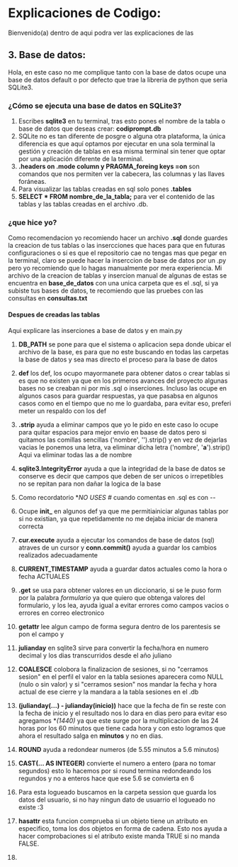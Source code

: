 # Explicaciones de Codigo:
Bienvenido(a) dentro de aqui podra ver las explicaciones de las 
## 3. Base de datos: 
Hola, en este caso no me complique tanto con la base de datos ocupe una base de datos default o por defecto que trae la libreria de python que seria SQLite3.
### ¿Cómo se ejecuta una base de datos en SQLite3? 
1. Escribes **sqlite3** en tu terminal, tras esto pones el nombre de la tabla o base de datos que deseas crear: **codiprompt.db**
2. SQLite no es tan diferente de posgre o alguna otra plataforma, la única diferencia es que aquí optamos por ejecutar en una sola terminal la gestión y creación de tablas en esa misma terminal sin tener que optar por una aplicación diferente de la terminal.
3. **.headers on .mode column y PRAGMA_foreing keys =on** son comandos que nos permiten ver la cabecera, las columnas y las llaves foráneas.
4. Para visualizar las tablas creadas en sql solo  pones **.tables**
5. **SELECT * FROM nombre_de_la_tabla;** para ver el contenido de las tablas y las tablas creadas en el archivo .db.  
  
### ¿que hice yo? 
Como recomendacion yo recomiendo hacer un archivo **.sql** donde guardes la creacion de tus tablas o las insercciones que haces para que en futuras configuraciones o si es que el repositorio cae no tengas mas que pegar en la terminal, claro se puede hacer la inserccion de base de datos por un .py pero yo recomiendo que lo hagas manualmente por mera experiencia. Mi archivo de la creacion de tablas y insercion manual de algunas de estas se encuentra en **base_de_datos** con una unica carpeta que es el .sql, si ya subiste tus bases de datos, te recomiendo que las pruebes con las consultas en **consultas.txt**

#### Despues de creadas las tablas 
Aqui explicare las inserciones a base de datos y en main.py
1. **DB_PATH** se pone para que el sistema o aplicacion sepa donde ubicar el archivo de la base, es para que no este buscando en todas las carpetas la base de datos y sea mas directo el proceso para la base de datos  

2. **def** los def, los ocupo mayormanete para obtener datos o crear tablas si es que no existen ya que en los primeros avances del proyecto algunas bases no se creaban ni por mis .sql o inserciones. Incluso las ocupe en algunos casos para guardar respuestas, ya que pasabsa en algunos casos como en el tiempo que no me lo guardaba, para evitar eso, preferi meter un respaldo con los def  

3. **.strip** ayuda a eliminar campos que yo le pido en este caso lo ocupe para quitar espacios para mejor envio en baase de datos pero si quitamos las comillas sencillas ('nombre', '').strip() y en vez de dejarlas vacias le ponemos una letra, va eliminar dicha letra ('nombre', '**a**').strip() Aqui va eliminar todas las a de nombre  

4. **sqlite3.IntegrityError** ayuda a que la integridad de la base de datos se conserve es decir que campos que deben de ser unicos o irrepetibles no se repitan para non dañar la logica de la base  

5. Como recordatorio **NO USES #* cuando comentas en .sql es con --  

6. Ocupe **init_** en algunos def ya que me permitiainiciar algunas tablas por si no existian, ya que repetidamente no me dejaba iniciar de manera correcta  

7. **cur.execute** ayuda a ejecutar los comandos de base de datos (sql) atraves de un cursor y **conn.commit()** ayuda a guardar los cambios realizados adecuadamente  

8. **CURRENT_TIMESTAMP** ayuda a guardar datos actuales como la hora o fecha ACTUALES  

9. **.get** se usa para obtener valores en un diccionario, si se le puso form por la palabra *formulario* ya que quiero que obtenga valores del formulario, y los lea, ayuda igual a evitar errores como campos vacios o errores en correo electronico  

10. **getattr** lee algun campo de forma segura dentro de los parentesis se pon el campo y  

11. **julianday** en sqlite3 sirve para convertir la fecha/hora en numero decimal y los dias transcurridos desde el año juliano  

12. **COALESCE** colobora la finalizacion de sesiones, si no "cerramos sesion" en el perfil el valor en la tabla sesiones aparecera como NULL (nulo o sin valor) y si "cerramos sesion" nos mandar la fecha y hora actual de ese cierre y la mandara a la tabla sesiones en el .db  

13. **(julianday(...) - julianday(inicio))** hace que la fecha de fin se reste con la fecha de inicio y el resultado nos lo dara en dias pero para evitar eso agregamos **(*1440)** ya que este surge por la multiplicacion de las 24 horas por los 60 minutos que tiene cada hora y con esto logramos que ahora el resultado salga en **minutos** y no en dias.  

14. **ROUND** ayuda a redondear numeros (de 5.55 minutos a 5.6 minutos)  

15. **CAST(... AS INTEGER)** convierte el numero a entero (para no tomar segundos) esto lo hacemos por si round termina redondeando los regundos y no a enteros hace que ese 5.6 se convierta en 6  

16. Para esta logueado buscamos en la carpeta session que guarda los datos del usuario, si no hay ningun dato de usuarrio el logueado no existe :3  

17. **hasattr** esta funcion comprueba si un objeto tiene un atributo en especifico, toma los dos objetos en forma de cadena. Esto nos ayuda a hacer comprobaciones si el atributo existe manda TRUE si no manda FALSE.  

18. 